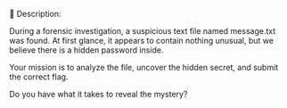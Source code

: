 📜 Description:

During a forensic investigation, a suspicious text file named message.txt was found. At first glance, it appears to contain nothing unusual, but we believe there is a hidden password inside.

Your mission is to analyze the file, uncover the hidden secret, and submit the correct flag.

Do you have what it takes to reveal the mystery?
